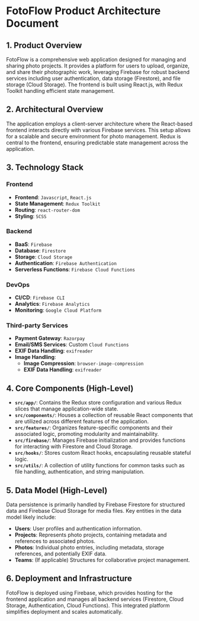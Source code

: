 # FotoFlow Product Architecture Document

## 1. Product Overview
FotoFlow is a comprehensive web application designed for managing and sharing photo projects. It provides a platform for users to upload, organize, and share their photographic work, leveraging Firebase for robust backend services including user authentication, data storage (Firestore), and file storage (Cloud Storage). The frontend is built using React.js, with Redux Toolkit handling efficient state management.

## 2. Architectural Overview
The application employs a client-server architecture where the React-based frontend interacts directly with various Firebase services. This setup allows for a scalable and secure environment for photo management. Redux is central to the frontend, ensuring predictable state management across the application.

## 3. Technology Stack
### Frontend
*   **Frontend**: `Javascript`, `React.js`
*   **State Management**: `Redux Toolkit`
*   **Routing**: `react-router-dom`
*   **Styling**: `SCSS`


### Backend
*   **BaaS**: `Firebase` 
*   **Database**: `Firestore`
*   **Storage**: `Cloud Storage`
*   **Authentication**: `Firebase Authentication`
*   **Serverless Functions**: `Firebase Cloud Functions`



### DevOps
*   **CI/CD**: `Firebase CLI`
*   **Analytics**: `Firebase Analytics`
*   **Monitoring**: `Google Cloud Platform`


### Third-party Services               
*   **Payment Gateway**: `Razorpay`
*   **Email/SMS Services**: Custom `Cloud Functions`   
*   **EXIF Data Handling**: `exifreader`  
*   **Image Handling**:
    *   **Image Compression**: `browser-image-compression`    
    *   **EXIF Data Handling**: `exifreader`  


## 4. Core Components (High-Level)

*   **`src/app/`**: Contains the Redux store configuration and various Redux slices that manage application-wide state.
*   **`src/components/`**: Houses a collection of reusable React components that are utilized across different features of the application.
*   **`src/features/`**: Organizes feature-specific components and their associated logic, promoting modularity and maintainability.
*   **`src/firebase/`**: Manages Firebase initialization and provides functions for interacting with Firestore and Cloud Storage.
*   **`src/hooks/`**: Stores custom React hooks, encapsulating reusable stateful logic.
*   **`src/utils/`**: A collection of utility functions for common tasks such as file handling, authentication, and string manipulation.

## 5. Data Model (High-Level)
Data persistence is primarily handled by Firebase Firestore for structured data and Firebase Cloud Storage for media files. Key entities in the data model likely include:

*   **Users**: User profiles and authentication information.
*   **Projects**: Represents photo projects, containing metadata and references to associated photos.
*   **Photos**: Individual photo entries, including metadata, storage references, and potentially EXIF data.
*   **Teams**: (If applicable) Structures for collaborative project management.

## 6. Deployment and Infrastructure
FotoFlow is deployed using Firebase, which provides hosting for the frontend application and manages all backend services (Firestore, Cloud Storage, Authentication, Cloud Functions). This integrated platform simplifies deployment and scales automatically.

